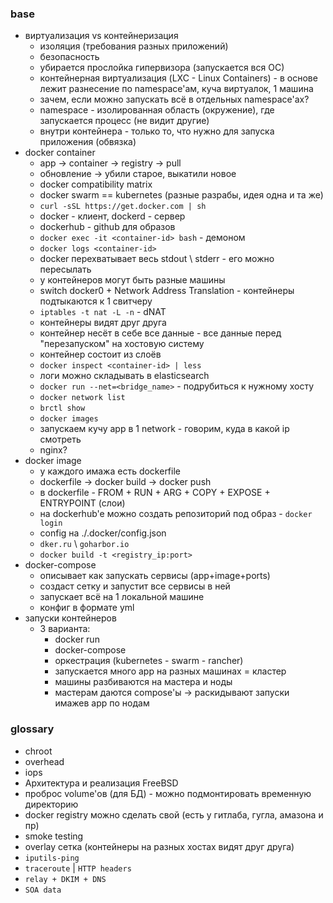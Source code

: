 ### base
- виртуализация vs контейнеризация
    - изоляция (требования разных приложений)
    - безопасность
    - убирается прослойка гипервизора (запускается вся ОС)
    - контейнерная виртуализация (LXC - Linux Containers) - 
    в основе лежит разнесение по namespace'ам, куча виртуалок, 1 машина
    - зачем, если можно запускать всё в отдельных namespace'ах?
    - namespace - изолированная область (окружение), где запускается процесс (не видит другие)
    - внутри контейнера - только то, что нужно для запуска приложения (обвязка)
- docker container
    - app -> container -> registry -> pull
    - обновление -> убили старое, выкатили новое
    - docker compatibility matrix
    - docker swarm == kubernetes (разные разрабы, идея одна и та же)
    - `curl -sSL https://get.docker.com | sh`
    - docker - клиент, dockerd - сервер
    - dockerhub - github для образов
    - `docker exec -it <container-id> bash` - демоном
    - `docker logs <container-id>`
    - docker перехватывает весь stdout \ stderr - его можно пересылать
    - у контейнеров могут быть разные машины
    - switch docker0 + Network Address Translation - контейнеры подтыкаются к 1 свитчеру
    - `iptables -t nat -L -n` - dNAT
    - контейнеры видят друг друга
    - контейнер несёт в себе все данные - все данные перед "перезапуском" на хостовую систему
    - контейнер состоит из слоёв
    - `docker inspect <container-id> | less`
    - логи можно складывать в elasticsearch
    - `docker run --net=<bridge_name>` - подрубиться к нужному хосту
    - `docker network list`
    - `brctl show`
    - `docker images`
    - запускаем кучу app в 1 network - говорим, куда в какой ip смотреть
    - nginx?
 - docker image
    - у каждого имажа есть dockerfile
    - dockerfile -> docker build -> docker push
    - в dockerfile - FROM + RUN + ARG + COPY + EXPOSE + ENTRYPOINT (слои)
    - на dockerhub'e можно создать репозиторий под образ - `docker login`
    - config на ./.docker/config.json
    - `dker.ru` \ `goharbor.io`
    - `docker build -t <registry_ip:port>`
- docker-compose
    - описывает как запускать сервисы (app+image+ports)
    - создаст сетку и запустит все сервисы в ней
    - запускает всё на 1 локальной машине
    - конфиг в формате yml
- запуски контейнеров
    - 3 варианта:
        - docker run
        - docker-compose 
        - оркестрация (kubernetes - swarm - rancher) 
        - запускается много app на разных машинах = кластер
        - машины разбиваются на мастера и ноды
        - мастерам даются compose'ы -> раскидывают запуски имажев app по нодам

     
### glossary
- chroot
- overhead
- iops
- Архитектура и реализация FreeBSD
- проброс volume'ов (для БД) - можно подмонтировать временную директорию
- docker registry можно сделать свой (есть у гитлаба, гугла, амазона и пр)
- smoke testing
- overlay сетка (контейнеры на разных хостах видят друг друга)
- `iputils-ping`
- `traceroute` | `HTTP headers`
- `relay + DKIM + DNS`
- `SOA data`
